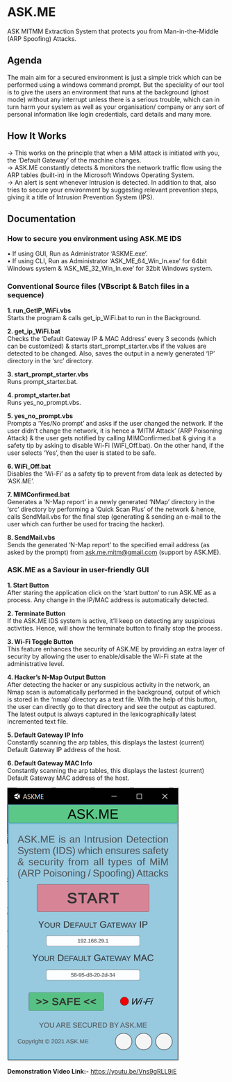 # ASK.ME
ASK MITMM Extraction System that protects you from Man-in-the-Middle (ARP Spoofing) Attacks.

## Agenda
The main aim for a secured environment is just a simple trick which can be performed using a windows command prompt. But the speciality of our tool is to give the users an environment that runs at the background (ghost mode) without any interrupt unless there is a serious trouble, which can in turn harm your system as well as your organisation/ company or any sort of personal information like login credentials, card details and many more.

## How It Works
-> This works on the principle that when a MiM attack is initiated with you, the ‘Default Gateway’ of the machine changes.\
-> ASK.ME constantly detects & monitors the network traffic flow using the ARP tables (built-in) in the Microsoft Windows Operating System.\
-> An alert is sent whenever Intrusion is detected. In addition to that, also tries to secure your environment by suggesting relevant prevention steps, giving it a title of Intrusion Prevention System (IPS).

## Documentation
### How to secure you environment using ASK.ME IDS
• If using GUI, Run as Administrator ‘ASKME.exe’.\
• If using CLI, Run as Administrator ‘ASK_ME_64_Win_In.exe’ for 64bit Windows system & ‘ASK_ME_32_Win_In.exe’ for 32bit Windows system.

### Conventional Source files (VBscript & Batch files in a sequence)
**1. run_GetIP_WiFi.vbs**\
Starts the program & calls get_ip_WiFi.bat to run in the Background.

**2. get_ip_WiFi.bat**\
Checks the ‘Default Gateway IP & MAC Address’ every 3 seconds (which can be customized) & starts start_prompt_starter.vbs if the values are detected to be changed. Also, saves the output in a newly generated ‘IP’ directory in the ‘src’ directory.

**3. start_prompt_starter.vbs**\
Runs prompt_starter.bat.

**4. prompt_starter.bat**\
Runs yes_no_prompt.vbs.

**5. yes_no_prompt.vbs**\
Prompts a ‘Yes/No prompt’ and asks if the user changed the network. If the user didn’t change the network, it is hence a ‘MITM Attack’ (ARP Poisoning Attack) & the user gets notified by calling MIMConfirmed.bat & giving it a safety tip by asking to disable Wi-Fi (WiFi_Off.bat). On the other hand, if the user selects ‘Yes’, then the user is stated to be safe.

**6. WiFi_Off.bat**\
Disables the ‘Wi-Fi’ as a safety tip to prevent from data leak as detected by ‘ASK.ME’.

**7. MIMConfirmed.bat**\
Generates a ‘N-Map report’ in a newly generated ‘NMap’ directory in the ‘src’ directory by performing a ‘Quick Scan Plus’ of the network & hence, calls SendMail.vbs for the final step (generating & sending an e-mail to the user which can further be used for tracing the hacker).

**8. SendMail.vbs**\
Sends the generated ‘N-Map report’ to the specified email address (as asked by the prompt) from ask.me.mitm@gmail.com (support by ASK.ME).

### ASK.ME as a Saviour in user-friendly GUI
**1. Start Button**\
After staring the application click on the ‘start button’ to run ASK.ME as a process. Any change in the IP/MAC address is automatically detected.

**2. Terminate Button**\
If the ASK.ME IDS system is active, it’ll keep on detecting any suspicious activities. Hence, will show the terminate button to finally stop the process.

**3. Wi-Fi Toggle Button**\
This feature enhances the security of ASK.ME by providing an extra layer of security by allowing the user to enable/disable the Wi-Fi state at the administrative level.

**4. Hacker’s N-Map Output Button**\
After detecting the hacker or any suspicious activity in the network, an Nmap scan is automatically performed in the background, output of which is stored in the ‘nmap’ directory as a text file. With the help of this button, the user can directly go to that directory and see the output as captured. The latest output is always captured in the lexicographically latest incremented text file.

**5. Default Gateway IP Info**\
Constantly scanning the arp tables, this displays the lastest (current) Default Gateway IP address of the host.

**6. Default Gateway MAC Info**\
Constantly scanning the arp tables, this displays the lastest (current) Default Gateway MAC address of the host.

![GUI-Screenshot](/GUI/GUI-Screenshot.png)

**Demonstration Video Link:-** https://youtu.be/Vns9gRLL9iE
